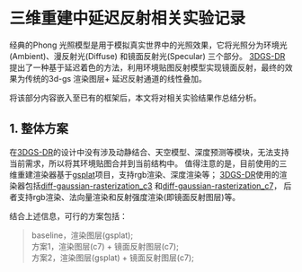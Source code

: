 # 三维重建中延迟反射相关实验记录
经典的Phong 光照模型是用于模拟真实世界中的光照效果，它将光照分为环境光(Ambient)、漫反射光(Diffuse) 和镜面反射光(Specular) 三个部分。
[3DGS-DR](https://arxiv.org/abs/2404.18454) 提出了一种基于延迟着色的方法，利用环境贴图反射模型实现镜面反射，最终的效果为传统的3d-gs 渲染图层+ 延迟反射通道的线性叠加。

将该部分内容嵌入至已有的框架后，本文将对相关实验结果作总结分析。

## 1. 整体方案
在[3DGS-DR](https://arxiv.org/abs/2404.18454)的设计中没有涉及动静结合、天空模型、深度预测等模块，无法支持当前需求，所以将其环境贴图合并到当前结构中。
值得注意的是，目前使用的三维重建渲染器基于[gsplat](https://github.com/nerfstudio-project/gsplat)项目，支持rgb渲染、深度渲染等；
[3DGS-DR](https://arxiv.org/abs/2404.18454)使用的渲染器包括[diff-gaussian-rasterization_c3](https://github.com/gapszju/3DGS-DR/tree/main/submodules/diff-gaussian-rasterization_c3)
和[diff-gaussian-rasterization_c7](https://github.com/gapszju/3DGS-DR/tree/main/submodules/diff-gaussian-rasterization_c7)，
后者支持rgb渲染、法向量渲染和反射强度渲染(即镜面反射图层)等。

结合上述信息，可行的方案包括：
> baseline，渲染图层(gsplat);   
> 方案1，渲染图层(c7) + 镜面反射图层(c7);   
> 方案2，渲染图层(gsplat) + 镜面反射图层(c7);
